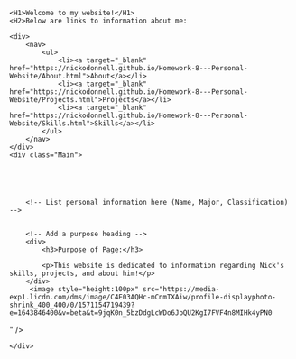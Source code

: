 
<html>

<head>
    <meta charset='utf-8'>
    <title>Nick O'Donnell Website</title>
    <link rel="stylesheet" href="StyleSheet1.css">

</head>


<body>

    <H1>Welcome to my website!</H1>
    <H2>Below are links to information about me:
    
    <div>
        <nav>
            <ul>
                <li><a target="_blank" href="https://nickodonnell.github.io/Homework-8---Personal-Website/About.html">About</a></li>
                <li><a target="_blank" href="https://nickodonnell.github.io/Homework-8---Personal-Website/Projects.html">Projects</a></li>
                <li><a target="_blank" href="https://nickodonnell.github.io/Homework-8---Personal-Website/Skills.html">Skills</a></li>
            </ul>
        </nav>
    </div>
    <div class="Main">




        
        <!-- List personal information here (Name, Major, Classification) -->
        

        <!-- Add a purpose heading -->
        <div>
            <h3>Purpose of Page:</h3>

            <p>This website is dedicated to information regarding Nick's skills, projects, and about him!</p>
        </div>
         <image style="height:100px" src="https://media-exp1.licdn.com/dms/image/C4E03AQHc-mCnmTXAiw/profile-displayphoto-shrink_400_400/0/1571154719439?e=1643846400&v=beta&t=9jqK0n_5bzDdgLcWDo6JbQU2KgI7FVF4n8MIHk4yPN0
" />

        
    </div>
